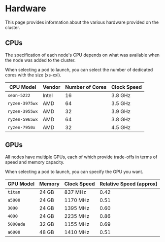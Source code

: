 # Hardware

This page provides information about the various hardware provided on the cluster.

## CPUs

The specification of each node's CPU depends on what was available when the node was added to the cluster.

When selecting a pod to launch, you can select the number of dedicated cores with the size (xs-xxl).

| CPU Model      | Vendor | Number of Cores | Clock Speed |
|----------------|--------|-----------------|-------------|
| `xeon-5222`    | Intel  | 16              | 3.8 GHz     |
| `ryzen-3975wx` | AMD    | 64              | 3.5 GHz     |
| `ryzen-3955wx` | AMD    | 32              | 3.9 GHz     |
| `ryzen-5965wx` | AMD    | 64              | 3.8 GHz     |
| `ryzen-7950x`  | AMD    | 32              | 4.5 GHz     |

## GPUs

All nodes have multiple GPUs, each of which provide trade-offs in terms of speed and memory capacity.

When selecting a pod to launch, you can specify the GPU you want.

| GPU Model | Memory | Clock Speed | Relative Speed (approx) |
|-----------|--------|-------------|-------------------------|
| `titan`   | 24 GB  |  837 MHz    | 0.42                    |
| `a5000`   | 24 GB  | 1170 MHz    | 0.51                    |
| `3090`    | 24 GB  | 1395 MHz    | 0.60                    |
| `4090`    | 24 GB  | 2235 MHz    | 0.86                    |
| `5000ada` | 32 GB  | 1155 MHz    | 0.69                    |
| `a6000`   | 48 GB  | 1410 MHz    | 0.51                    |

<!-- Relative Speeds from: https://technical.city/en/video/Quadro-RTX-A6000-vs-RTX-A5000 -->
